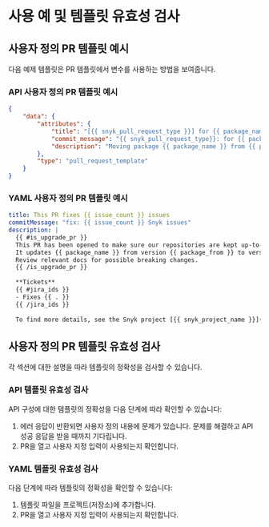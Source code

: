 # 사용 예 및 템플릿 유효성 검사

## 사용자 정의 PR 템플릿 예시

다음 예제 템플릿은 PR 템플릿에서 변수를 사용하는 방법을 보여줍니다.

### API 사용자 정의 PR 템플릿 예시

```json
{
    "data": {
        "attributes": {
            "title": "[{{ snyk_pull_request_type }}] for {{ package_name }}",
            "commit_message": "{{ snyk_pull_request_type}}: for {{ package_name }}",
            "description": "Moving package {{ package_name }} from {{ package_from }} to {{ package_to }}\nFixes {{ issue_count }} issues\nFor more details see {{ snyk_project_url }}\nProject {{ snyk_project_name }}\nOrg {{ snyk_org_name }}"
        },
        "type": "pull_request_template"
    }
}
```

### YAML 사용자 정의 PR 템플릿 예시

```yaml
title: This PR fixes {{ issue_count }} issues
commitMessage: "fix: {{ issue_count }} Snyk issues"
description: |
  {{ #is_upgrade_pr }}
  This PR has been opened to make sure our repositories are kept up-to-date.
  It updates {{ package_name }} from version {{ package_from }} to version {{ package_to }}.
  Review relevant docs for possible breaking changes.
  {{ /is_upgrade_pr }}
  
  **Tickets**
  {{ #jira_ids }}
  - Fixes {{ . }}
  {{ /jira_ids }}
  
  To find more details, see the Snyk project [{{ snyk_project_name }}]({{ snyk_project_url }})
```

## 사용자 정의 PR 템플릿 유효성 검사

각 섹션에 대한 설명을 따라 템플릿의 정확성을 검사할 수 있습니다.

### API 템플릿 유효성 검사

API 구성에 대한 템플릿의 정확성을 다음 단계에 따라 확인할 수 있습니다:

1. 에러 응답이 반환되면 사용자 정의 내용에 문제가 있습니다. 문제를 해결하고 API 성공 응답을 받을 때까지 기다립니다.&#x20;
2. PR을 열고 사용자 지정 입력이 사용되는지 확인합니다.&#x20;

### YAML 템플릿 유효성 검사

다음 단계에 따라 템플릿의 정확성을 확인할 수 있습니다:

1. 템플릿 파일을 프로젝트(저장소)에 추가합니다.&#x20;
2. PR을 열고 사용자 지정 입력이 사용되는지 확인합니다.&#x20;
